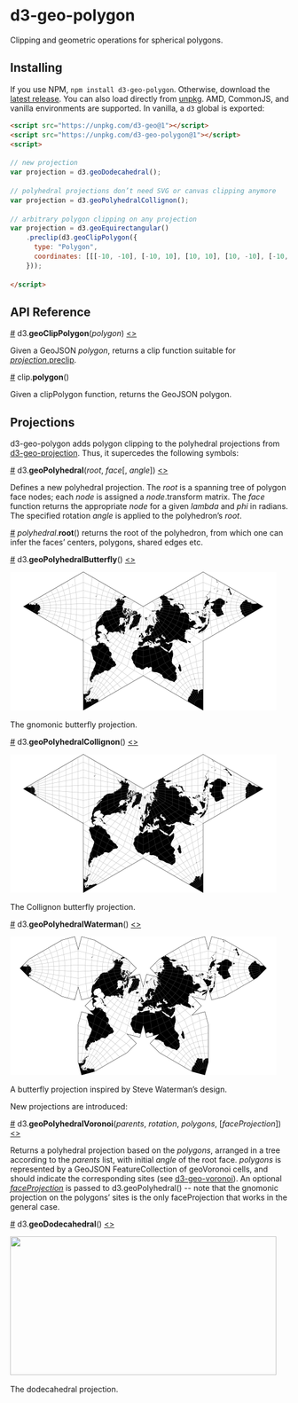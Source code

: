 # d3-geo-polygon

Clipping and geometric operations for spherical polygons. 

## Installing

If you use NPM, `npm install d3-geo-polygon`. Otherwise, download the [latest release](https://github.com/d3/d3-geo-polygon/releases/latest). You can also load directly from [unpkg](https://unpkg.com/d3-geo-polygon/). AMD, CommonJS, and vanilla environments are supported. In vanilla, a `d3` global is exported:

```html
<script src="https://unpkg.com/d3-geo@1"></script>
<script src="https://unpkg.com/d3-geo-polygon@1"></script>
<script>

// new projection
var projection = d3.geoDodecahedral();

// polyhedral projections don’t need SVG or canvas clipping anymore
var projection = d3.geoPolyhedralCollignon();

// arbitrary polygon clipping on any projection
var projection = d3.geoEquirectangular()
    .preclip(d3.geoClipPolygon({
      type: "Polygon",
      coordinates: [[[-10, -10], [-10, 10], [10, 10], [10, -10], [-10, -10]]]
    }));

</script>
```

## API Reference

<a name="geoClipPolygon" href="#geoClipPolygon">#</a> d3.<b>geoClipPolygon</b>(<i>polygon</i>) [<>](https://github.com/d3/d3-geo-polygon/blob/master/src/clip/polygon.js "Source")

Given a GeoJSON *polygon*, returns a clip function suitable for [_projection_.preclip](https://github.com/d3/d3-geo#preclip).


<a name="polygon" href="#polygon">#</a> clip.<b>polygon</b>()

Given a clipPolygon function, returns the GeoJSON polygon.



## Projections


d3-geo-polygon adds polygon clipping to the polyhedral projections from [d3-geo-projection](https://github.com/d3/d3-geo-projection). Thus, it supercedes the following symbols:


<a href="#geoPolyhedral" name="geoPolyhedral">#</a> d3.<b>geoPolyhedral</b>(<i>root</i>, <i>face</i>[, <i>angle</i>]) [<>](https://github.com/d3/d3-geo-polygon/blob/master/src/polyhedral/index.js "Source")

Defines a new polyhedral projection. The *root* is a spanning tree of polygon face nodes; each *node* is assigned a *node*.transform matrix. The *face* function returns the appropriate *node* for a given *lambda* and *phi* in radians. The specified rotation *angle* is applied to the polyhedron’s *root*.

<a href="#geoPolyhedral_root" name="geoPolyhedral_root">#</a> <i>polyhedral</i>.<b>root</b>() returns the root of the polyhedron, from which one can infer the faces’ centers, polygons, shared edges etc.


<a href="#geoPolyhedralButterfly" name="geoPolyhedralButterfly">#</a> d3.<b>geoPolyhedralButterfly</b>() [<>](https://github.com/d3/d3-geo-polygon/blob/master/src/polyhedral/butterfly.js "Source")

[<img src="https://raw.githubusercontent.com/d3/d3-geo-polygon/master/img/polyhedralButterfly.png" width="480" height="250">](http://bl.ocks.org/mbostock/4458680)

The gnomonic butterfly projection.

<a href="#geoPolyhedralCollignon" name="geoPolyhedralCollignon">#</a> d3.<b>geoPolyhedralCollignon</b>() [<>](https://github.com/d3/d3-geo-polygon/blob/master/src/polyhedral/collignon.js "Source")

[<img src="https://raw.githubusercontent.com/d3/d3-geo-polygon/master/img/polyhedralCollignon.png" width="480" height="250">](https://www.jasondavies.com/maps/collignon-butterfly/)

The Collignon butterfly projection.

<a href="#geoPolyhedralWaterman" name="geoPolyhedralWaterman">#</a> d3.<b>geoPolyhedralWaterman</b>() [<>](https://github.com/d3/d3-geo-polygon/blob/master/src/polyhedral/waterman.js "Source")

[<img src="https://raw.githubusercontent.com/d3/d3-geo-polygon/master/img/polyhedralWaterman.png" width="480" height="250">](https://www.jasondavies.com/maps/waterman-butterfly/)

A butterfly projection inspired by Steve Waterman’s design.


New projections are introduced:

<a href="#geoPolyhedralVoronoi" name="geoPolyhedralVoronoi">#</a> d3.<b>geoPolyhedralVoronoi</b>(<i>parents</i>, <i>rotation</i>, <i>polygons</i>, [<i>faceProjection</i>]) [<>](https://github.com/d3/d3-geo-polygon/blob/master/src/polyhedral/voronoi.js "Source")

Returns a polyhedral projection based on the *polygons*, arranged in a tree according to the *parents* list, with initial *angle* of the root face. *polygons* is represented by a GeoJSON FeatureCollection of geoVoronoi cells, and should indicate the corresponding sites (see [d3-geo-voronoi](https://github.com/Fil/d3-geo-voronoi)). An optional [*faceProjection*](#geoPolyhedral) is passed to d3.geoPolyhedral() -- note that the gnomonic projection on the polygons’ sites is the only faceProjection that works in the general case.


<a href="#geoDodecahedral" name="geoDodecahedral">#</a> d3.<b>geoDodecahedral</b>() [<>](https://github.com/d3/d3-geo-polygon/blob/master/src/polyhedral/dodecahedral.js "Source")

[<img src="https://raw.githubusercontent.com/d3/d3-geo-polygon/master/img/dodecahedral.png" width="480" height="250">](https://beta.observablehq.com/@fil/dodecahedral-projection)

The dodecahedral projection.

